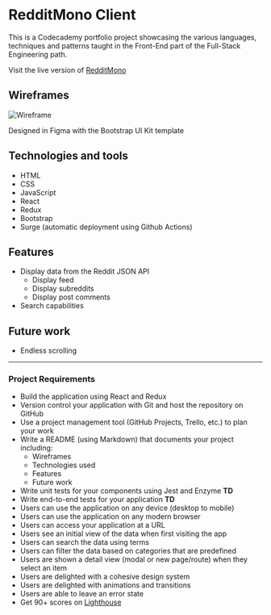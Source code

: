 # RedditMono Client

This is a Codecademy portfolio project showcasing the various languages, techniques and patterns taught in the Front-End part of the Full-Stack Engineering path.

Visit the live version of [RedditMono](https://redditmono.surge.sh/)

## Wireframes

![Wireframe](https://i.imgur.com/4P4Ir5c.png)

Designed in Figma with the Bootstrap UI Kit template

## Technologies and tools

* HTML
* CSS
* JavaScript
* React
* Redux
* Bootstrap
* Surge (automatic deployment using Github Actions)

## Features

* Display data from the Reddit JSON API
  * Display feed
  * Display subreddits
  * Display post comments
* Search capabilities

## Future work

* Endless scrolling

-----

### Project Requirements

* Build the application using React and Redux
* Version control your application with Git and host the repository on GitHub
* Use a project management tool (GitHub Projects, Trello, etc.) to plan your work
* Write a README (using Markdown) that documents your project including:
  * Wireframes
  * Technologies used
  * Features
  * Future work
* Write unit tests for your components using Jest and Enzyme **TD**
* Write end-to-end tests for your application **TD**
* Users can use the application on any device (desktop to mobile)
* Users can use the application on any modern browser
* Users can access your application at a URL
* Users see an initial view of the data when first visiting the app
* Users can search the data using terms
* Users can filter the data based on categories that are predefined
* Users are shown a detail view (modal or new page/route) when they select an item
* Users are delighted with a cohesive design system
* Users are delighted with animations and transitions
* Users are able to leave an error state
* Get 90+ scores on [Lighthouse](https://web.dev/measure/)
